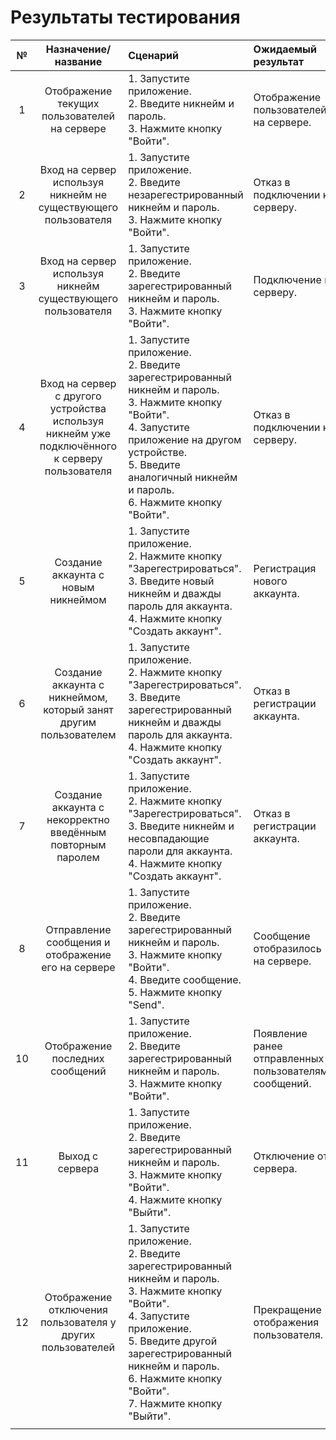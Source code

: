 # Результаты тестирования

| № | Назначение/название | Сценарий | Ожидаемый результат | Фактический результат | Оценка |
|:---:|:---:|:---|:---|:---|:---|
| 1 | Отображение текущих пользователей на сервере | 1. Запустите приложение.<br> 2. Введите никнейм и пароль.<br> 3. Нажмите кнопку "Войти".<br> | Отображение пользователей на сервере. | Отображение пользователей на сервере. | Тест пройден. |
| 2 | Вход на сервер используя никнейм не существующего пользователя | 1. Запустите приложение.<br> 2. Введите незарегестрированный никнейм и пароль.<br> 3. Нажмите кнопку "Войти".<br> | Отказ в подключении к серверу. | Отказ в подключении к серверу. | Тест пройден. |
| 3 | Вход на сервер используя никнейм существующего пользователя | 1. Запустите приложение.<br> 2. Введите зарегестрированный никнейм и пароль.<br> 3. Нажмите кнопку "Войти".<br> | Подключение к серверу. | Подключение к серверу. | Тест пройден. |
| 4 | Вход на сервер с другого устройства используя никнейм уже подключённого к серверу пользователя | 1. Запустите приложение.<br> 2. Введите зарегестрированный никнейм и пароль.<br> 3. Нажмите кнопку "Войти".<br> 4. Запустите приложение на другом устройстве.<br> 5. Введите аналогичный никнейм и пароль.<br> 6. Нажмите кнопку "Войти".<br> | Отказ в подключении к серверу. | Подключение к серверу. | Тест не пройден. |
| 5 | Создание аккаунта с новым никнеймом | 1. Запустите приложение.<br> 2. Нажмите кнопку "Зарегестрироваться".<br> 3. Введите новый никнейм и дважды пароль для аккаунта. 4. Нажмите кнопку "Создать аккаунт".<br> | Регистрация нового аккаунта. | Регистрация нового аккаунта. | Тест пройден. |
| 6 | Создание аккаунта с никнеймом, который занят другим пользователем | 1. Запустите приложение.<br> 2. Нажмите кнопку "Зарегестрироваться".<br> 3. Введите зарегестрированный никнейм и дважды пароль для аккаунта. 4. Нажмите кнопку "Создать аккаунт".<br> | Отказ в регистрации аккаунта. | Отказ в регистрации аккаунта. | Тест пройден. |
| 7 | Создание аккаунта с некорректно введённым повторным паролем | 1. Запустите приложение.<br> 2. Нажмите кнопку "Зарегестрироваться".<br> 3. Введите никнейм и несовпадающие пароли для аккаунта. 4. Нажмите кнопку "Создать аккаунт".<br> | Отказ в регистрации аккаунта. | Отказ в регистрации аккаунта. | Тест пройден. |
| 8 | Отправление сообщения и отображение его на сервере | 1. Запустите приложение.<br> 2. Введите зарегестрированный никнейм и пароль.<br> 3. Нажмите кнопку "Войти".<br> 4. Введите сообщение. <br> 5. Нажмите кнопку "Send". <br>| Сообщение отобразилось на сервере. | Сообщение отобразилось на сервере. | Тест пройден. |
| 10 | Отображение последних сообщений | 1. Запустите приложение.<br> 2. Введите зарегестрированный никнейм и пароль.<br> 3. Нажмите кнопку "Войти".<br> | Появление ранее отправленных пользователями сообщений. | Появление ранее отправленных пользователями сообщений. | Тест пройден. |
| 11 | Выход с сервера | 1. Запустите приложение.<br> 2. Введите зарегестрированный никнейм и пароль.<br> 3. Нажмите кнопку "Войти".<br> 4. Нажмите кнопку "Выйти".<br>| Отключение от сервера. | Отключение от сервера. | Тест пройден. |
| 12 | Отображение отключения пользователя у других пользователей | 1. Запустите приложение.<br> 2. Введите зарегестрированный никнейм и пароль.<br> 3. Нажмите кнопку "Войти".<br> 4. Запустите приложение.<br> 5. Введите другой зарегестрированный никнейм и пароль.<br> 6. Нажмите кнопку "Войти".<br> 7. Нажмите кнопку "Выйти".<br> | Прекращение отображения пользователя. | Прекращение отображения пользователя. | Тест пройден. |
|  |  |  |  |  |  |